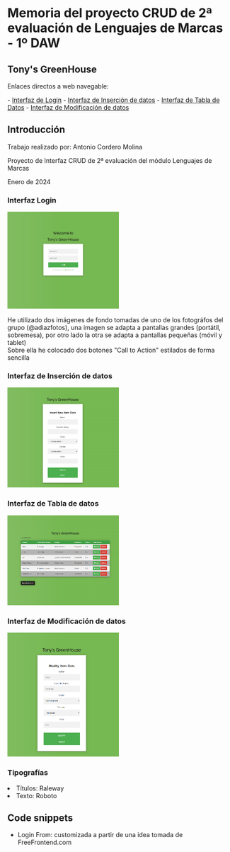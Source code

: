 <h1>Memoria del proyecto CRUD de 2ª evaluación de Lenguajes de Marcas - 1º DAW</h1>
<h2>Tony's GreenHouse</h2>
<p>Enlaces directos a web navegable:</p>
- <a href="https://antoniocorderomolina.github.io/CRUD_Project/login.html">Interfaz de Login</a>
- <a href="https://antoniocorderomolina.github.io/CRUD_Project/insertion.html">Interfaz de Inserción de datos</a>
- <a href="https://antoniocorderomolina.github.io/CRUD_Project/datatable.html">Interfaz de Tabla de Datos</a>
- <a href="https://antoniocorderomolina.github.io/CRUD_Project/modification.html">Interfaz de Modificación de datos</a>

<h2 id="introduccion">Introducción</h2>
<p>Trabajo realizado por: Antonio Cordero Molina</p>
<p>Proyecto de Interfaz CRUD de 2ª evaluación del módulo Lenguajes de Marcas</p>
<p>Enero de 2024</p>

<h3>Interfaz Login</h3>
<img src="./readme_CRUD_Project/login.png" alt="imagen de Login" style="width:50%">
<p>He utilizado dos imágenes de fondo tomadas de uno de los fotográfos del grupo (@adiazfotos), una imagen se adapta a pantallas grandes (portátil, sobremesa), por otro lado la otra se adapta a pantallas pequeñas (móvil y tablet)<br>
Sobre ella he colocado dos botones "Call to Action" estilados de forma sencilla</p>

<h3>Interfaz de Inserción de datos</h3>
<img src="./readme_CRUD_Project/insertion.png" alt="imagen de Insercion de datos" style="width:50%">

<h3>Interfaz de Tabla de datos</h3>
<img src="./readme_CRUD_Project/datatable.png" alt="imagen de Tabla de datos" style="width:50%">

<h3>Interfaz de Modificación de datos</h3>
<img src="./readme_CRUD_Project/modification.png" alt="imagen de Modificación de datos" style="width:50%">

<h3>Tipografías</h3>
<p>
  <li>Títulos: Raleway</li>
  <li>Texto: Roboto</li>
</p>

<h2 id="snippets">Code snippets</h2>
<ul>
  <li>Login From: customizada a partir de una idea tomada de FreeFrontend.com</li>
</ul>
